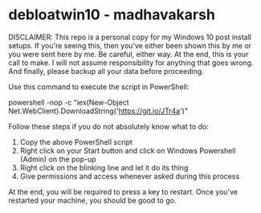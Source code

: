 # debloatwin10 - madhavakarsh

DISCLAIMER: This repo is a personal copy for my Windows 10 post install setups. If you're seeing this, then you've either been shown this by me or you were sent here by me. Be careful, either way. At the end, this is your call to make. I will not assume responsibility for anything that goes wrong. And finally, please backup all your data before proceeding.

Use this command to execute the script in PowerShell:

powershell -nop -c "iex(New-Object Net.WebClient).DownloadString('https://git.io/JTr4a')"

Follow these steps if you do not absolutely know what to do:

1. Copy the above PowerShell script
2. Right click on your Start button and click on Windows Powershell (Admin) on the pop-up
3. Right click on the blinking line and let it do its thing
4. Give permissions and access whenever asked during this process

At the end, you will be required to press a key to restart. Once you've restarted your machine, you should be good to go.
